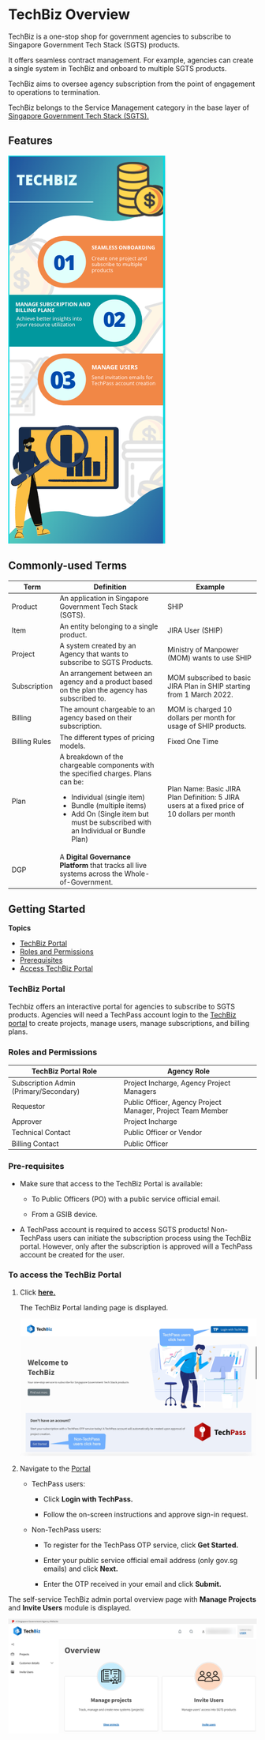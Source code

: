 # TechBiz Overview

TechBiz is a one-stop shop for government agencies to subscribe to Singapore
Government Tech Stack (SGTS) products.

It offers seamless contract management. For example, agencies can create a single system in TechBiz and onboard to multiple SGTS products. 

TechBiz aims to oversee agency subscription from the point of engagement to operations to termination.

TechBiz belongs to the Service Management category in the base layer of
[Singapore Government Tech Stack
(SGTS).](https://www.developer.tech.gov.sg/singapore-government-tech-stack/overview/index.html)

## Features

![Display TechBiz features](./assets/images/Techbiz_features.png)

## Commonly-used Terms

| Term    | Definition     | Example
|-----    | ------     | ------|
| Product | An application in Singapore Government Tech Stack (SGTS). | SHIP|
| Item    | An entity belonging to a single product. | JIRA User (SHIP)|
| Project | A system created by an Agency that wants to subscribe to SGTS Products. | Ministry of Manpower (MOM) wants to use SHIP |
| Subscription | An arrangement between an agency and a product based on the plan the agency has subscribed to. | MOM subscribed to basic JIRA Plan in SHIP starting from 1 March 2022.|
| Billing | The amount chargeable to an agency based on their subscription. | MOM is charged 10 dollars per month for usage of SHIP products.|
| Billing Rules | The different types of pricing models. | Fixed One Time|
| Plan | A breakdown of the chargeable components with the specified charges. Plans can be: <ul> <li>Individual (single item)</li> <li>Bundle (multiple items)</li><li>Add On (Single item but must be subscribed with an Individual or Bundle Plan)</li></ul> | Plan Name: Basic JIRA Plan Definition: 5 JIRA users at a fixed price of 10 dollars per month|
| DGP | A **Digital Governance Platform** that tracks all live systems across the Whole-of-Government.|

## Getting Started

**Topics**
  - [TechBiz Portal](#techbiz-portal)
  - [Roles and Permissions](#roles-and-permissions)
  - [Prerequisites](#pre-requisites)
  - [Access TechBiz Portal](#access-techbiz-portal)

### TechBiz Portal

Techbiz offers an interactive portal for agencies to subscribe to SGTS products.
Agencies will need a TechPass account login to the [TechBiz portal](https://portal.dev.techbiz.suite.gov.sg/) to create projects, manage users, manage subscriptions, and billing plans.

### Roles and Permissions

| TechBiz Portal Role | Agency Role
| ---- | ----- |
|Subscription Admin (Primary/Secondary)| Project Incharge, Agency Project Managers|
| Requestor|Public Officer, Agency Project Manager, Project Team Member   |
| Approver |Project Incharge|
| Technical Contact | Public Officer or Vendor |
| Billing Contact | Public Officer |

### Pre-requisites

- Make sure that access to the TechBiz Portal is available:

  - To Public Officers (PO) with a public service official email.

  - From a GSIB device.

- A TechPass account is required to access SGTS products! Non-TechPass users can initiate the subscription process using the TechBiz portal. However, only after the subscription is approved will a TechPass account be created for the user.

### To access the TechBiz Portal

1.  Click [**here.**](https://portal.dev.techbiz.suite.gov.sg/)

    The TechBiz Portal landing page is displayed.

    ![Display Landing Page](./assets/images/landing_pg.jpg)
    
2. Navigate to the [Portal](https://portal.dev.techbiz.suite.gov.sg/)

   - TechPass users:

     - Click **Login with TechPass.**

     - Follow the on-screen instructions and approve sign-in request.

   - Non-TechPass users:

     - To register for the TechPass OTP service, click **Get Started.**

     - Enter your public service official email address (only gov.sg
    emails) and click **Next.**

     - Enter the OTP received in your email and click **Submit.**

The self-service TechBiz admin portal overview page with **Manage Projects** and **Invite Users** module is displayed.

![Display Overview Page](./assets/images/overview.png)